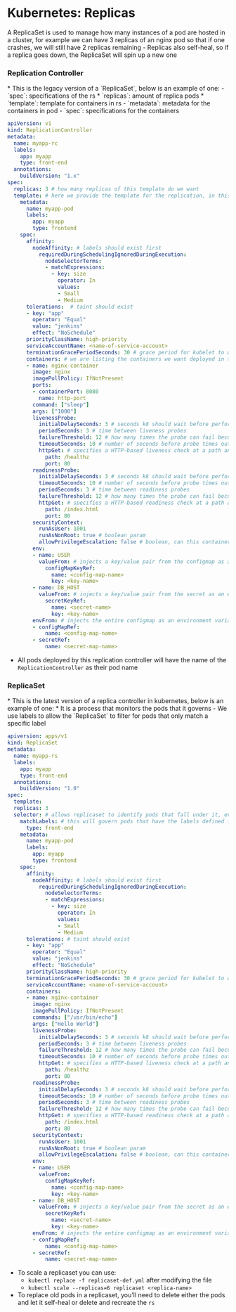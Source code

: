 <h1>Kubernetes: Replicas</h1>
A ReplicaSet is used to manage how many instances of a pod are hosted in a cluster, for example we can have 3 replicas of an nginx pod so that if one crashes, we will still have 2 replicas remaining
  - Replicas also self-heal, so if a replica goes down, the ReplicaSet will spin up a new one
<h3>Replication Controller</h3>
* This is the legacy version of a `ReplicaSet`, below is an example of one:
- `spec`: specifications of the rs
  * `replicas`: amount of replica pods
  * `template`: template for containers in rs
    - `metadata`: metadata for the containers in pod
    - `spec`: specifications for the containers
        
```yml
apiVersion: v1
kind: ReplicationController
metadata:
  name: myapp-rc
  labels:
    app: myapp
    type: front-end
  annotations:
    buildVersion: "1.x"
spec:
  replicas: 3 # how many replicas of this template do we want
  template: # here we provide the template for the replication, in this case the pod yaml
    metadata:
      name: myapp-pod
      labels:
        app: myapp
        type: frontend
    spec:
      affinity:
        nodeAffinity: # labels should exist first
          requiredDuringSchedulingIgnoredDuringExecution:
            nodeSelectorTerms:
            - matchExpressions:
              - key: size
                operator: In
                values:
                - Small
                - Medium
      tolerations:  # taint should exist
      - key: "app"
        operator: "Equal"
        value: "jenkins"
        effect: "NoSchedule"
      priorityClassName: high-priority
      serviceAccountName: <name-of-service-account> 
      terminationGracePeriodSeconds: 30 # grace period for kubelet to wait between triggering a shut down of a failed container, default is 30s    
      containers: # we are listing the containers we want deployed in this replica controller
      - name: nginx-container
        image: nginx
        imagePullPolicy: IfNotPresent
        ports:
        - containerPort: 8080
          name: http-port
        command: ["sleep"]
        args: ["1000"]
        livenessProbe:
          initialDelaySeconds: 3 # seconds k8 should wait before performing first liveness probe
          periodSeconds: 3 # time between liveness probes
          failureThreshold: 12 # how many times the probe can fail becuase k8 considers the overall check a fail and triggers a restart
          timeoutSeconds: 10 # number of seconds before probe times outs, default is 1s
          httpGet: # specifies a HTTP-based liveness check at a path and port
            path: /healthz
            port: 80
        readinessProbe:
          initialDelaySeconds: 3 # seconds k8 should wait before performing first readiness probe
          timeoutSeconds: 10 # number of seconds before probe times outs, default is 1s
          periodSeconds: 3 # time between readiness probes
          failureThreshold: 12 # how many times the probe can fail becuase k8 considers the overall check a fail and triggers a restart
          httpGet: # specifies a HTTP-based readiness check at a path and port
            path: /index.html
            port: 80
        securityContext:
          runAsUser: 1001
          runAsNonRoot: true # boolean param
          allowPrivilegeEscalation: false # boolean, can this container gain more privilege than the parent process
        env:
        - name: USER
          valueFrom: # injects a key/value pair from the configmap as an environment variable 
            configMapKeyRef:
              name: <config-map-name>
              key: <key-name>
        - name: DB_HOST
          valueFrom: # injects a key/value pair from the secret as an environment variable 
            secretKeyRef:
              name: <secret-name>
              key: <key-name>
        envFrom: # injects the entire configmap as an environment variables
        - configMapRef:
            name: <config-map-name>
        - secretRef:
            name: <secret-map-name>
```

* All pods deployed by this replication controller will have the name of the `ReplicationController` as their pod name

<h3>ReplicaSet</h3>
* This is the latest version of a replica controller in kubernetes, below is an example of one:
* It is a process that monitors the pods that it governs
  - We use labels to allow the `ReplicaSet` to filter for pods that only match a specific label

```yml
apiversion: apps/v1
kind: ReplicaSet
metadata: 
  name: myapp-rs
  labels:
    app: myapp
    type: front-end
  annotations:
    buildVersion: "1.0"
spec:
  template: 
  replicas: 3 
  selector: # allows replicaset to identify pods that fall under it, even pods created before the replicaset
    matchLabels: # this will govern pods that have the labels defined in this dictionary
      type: front-end
    metadata:
      name: myapp-pod
      labels:
        app: myapp
        type: frontend
    spec:
      affinity:
        nodeAffinity: # labels should exist first
          requiredDuringSchedulingIgnoredDuringExecution:
            nodeSelectorTerms:
            - matchExpressions:
              - key: size
                operator: In
                values:
                - Small
                - Medium
      tolerations: # taint should exist
      - key: "app"
        operator: "Equal"
        value: "jenkins"
        effect: "NoSchedule"
      priorityClassName: high-priority
      terminationGracePeriodSeconds: 30 # grace period for kubelet to wait between triggering a shut down of a failed container, default is 30s
      serviceAccountName: <name-of-service-account> 
      containers: 
      - name: nginx-container
        image: nginx
        imagePullPolicy: IfNotPresent
        commands: ["/usr/bin/echo"]
        args: ["Hello World"]
        livenessProbe:
          initialDelaySeconds: 3 # seconds k8 should wait before performing first liveness probe
          periodSeconds: 3 # time between liveness probes
          failureThreshold: 12 # how many times the probe can fail becuase k8 considers the overall check a fail and triggers a restart
          timeoutSeconds: 10 # number of seconds before probe times outs, default is 1s
          httpGet: # specifies a HTTP-based liveness check at a path and port
            path: /healthz
            port: 80
        readinessProbe:
          initialDelaySeconds: 3 # seconds k8 should wait before performing first readiness probe
          timeoutSeconds: 10 # number of seconds before probe times outs, default is 1s
          periodSeconds: 3 # time between readiness probes
          failureThreshold: 12 # how many times the probe can fail becuase k8 considers the overall check a fail and triggers a restart
          httpGet: # specifies a HTTP-based readiness check at a path and port
            path: /index.html
            port: 80
        securityContext:
          runAsUser: 1001
          runAsNonRoot: true # boolean param
          allowPrivilegeEscalation: false # boolean, can this container gain more privilege than the parent proces
        env:
        - name: USER
          valueFrom: 
            configMapKeyRef:
              name: <config-map-name>
              key: <key-name>
        - name: DB_HOST
          valueFrom: # injects a key/value pair from the secret as an environment variable
            secretKeyRef:
              name: <secret-name>
              key: <key-name>
        envFrom: # injects the entire configmap as an environment variables
        - configMapRef:
            name: <config-map-name>
        - secretRef:
            name: <secret-map-name>
```

* To scale a replicaset you can use:
  - `kubectl replace -f replicaset-def.yml` after modifying the file
  - `kubectl scale --replicas=6 replicaset <replica-name>`
* To replace old pods in a replicaset, you'll need to delete either the pods and let it self-heal or delete and recreate the `rs`
